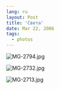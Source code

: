 ```yaml
---
lang: ru
layout: Post
title: 'Света'
date: Mar 22, 2006
tags:
  - photos
---
```




![MG-2794.jpg](upload://MG-2794.jpg)

![MG-2732.jpg](upload://MG-2732.jpg)

![MG-2713.jpg](upload://MG-2713.jpg)

